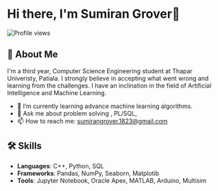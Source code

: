 # Hi there, I'm Sumiran Grover👋

![Profile views](https://gpvc.arturio.dev/[sumiran18])

## 🚀 About Me
I'm a third year, Computer Science Engineering student at Thapar Univeristy, Patiala. I strongly believe in accepting what went wrong and learning from the challenges. I have an inclination in the field of Artificial Intelligence and Machine Learning.  

- 🌱 I’m currently learning advance machine learning algorithms.
- 💬 Ask me about problem solving , PL/SQL, 
- 📫 How to reach me: sumirangrover.1823@gmail.com

## 🛠️ Skills
- **Languages**: C++, Python, SQL
- **Frameworks**: Pandas, NumPy, Seaborn, Matplotib
- **Tools**: Jupyter Notebook, Oracle Apex, MATLAB, Arduino, Multisim 


